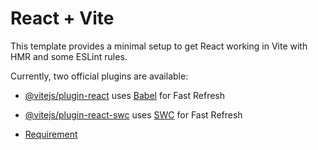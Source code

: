 # React + Vite

This template provides a minimal setup to get React working in Vite with HMR and some ESLint rules.

Currently, two official plugins are available:

- [@vitejs/plugin-react](https://github.com/vitejs/vite-plugin-react/blob/main/packages/plugin-react/README.md) uses [Babel](https://babeljs.io/) for Fast Refresh
- [@vitejs/plugin-react-swc](https://github.com/vitejs/vite-plugin-react-swc) uses [SWC](https://swc.rs/) for Fast Refresh

- [Requirement](https://www.figma.com/file/9WLFjFSizy5HWgrPLQtlrZ/Expense-App?type=whiteboard&node-id=0%3A1&t=GIDZOTaMF0YPKujD-1)
